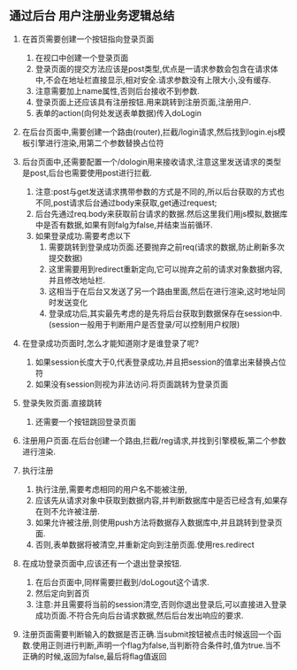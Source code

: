 ## 通过后台 用户注册业务逻辑总结
1. 在首页需要创建一个按钮指向登录页面
   1. 在视口中创建一个登录页面
   2. 登录页面的提交方法应该是post类型,优点是一请求参数会包含在请求体中,不会在地址栏直接显示,相对安全.请求参数没有上限大小,没有缓存.
   3. 注意需要加上name属性,否则后台接收不到参数.
   4. 登录页面上还应该具有注册按钮.用来跳转到注册页面,注册用户.
   5. 表单的action(向何处发送表单数据)传入doLogin

2. 在后台页面中,需要创建一个路由(router),拦截/login请求,然后找到login.ejs模板引擎进行渲染,用第二个参数替换占位符

3. 后台页面中,还需要配置一个/dologin用来接收请求,注意这里发送请求的类型是post,后台也需要使用post进行拦截.
    1. 注意:post与get发送请求携带参数的方式是不同的,所以后台获取的方式也不同,post请求后台通过body来获取,get通过request;
    2. 后台先通过req.body来获取前台请求的数据.然后这里我们用js模拟,数据库中是否有数据,如果有则falg为false,并结束当前循环.
    3. 如果登录成功.需要考虑以下
        1. 需要跳转到登录成功页面.还要抛弃之前req(请求的数据,防止刷新多次提交数据)
        2. 这里需要用到redirect重新定向,它可以抛弃之前的请求对象数据内容,并且修改地址栏.
        3. 这相当于在后台又发送了另一个路由里面,然后在进行渲染,这时地址同时发送变化
        4. 登录成功后,其实最先考虑的是先将后台获取到数据保存在session中.(session一般用于判断用户是否登录/可以控制用户权限)


4. 在登录成功页面时,怎么才能知道刚才是谁登录了呢?
    1. 如果session长度大于0,代表登录成功,并且把session的值拿出来替换占位符
    2. 如果没有session则视为非法访问.将页面跳转为登录页面

5. 登录失败页面.直接跳转
    1. 还需要一个按钮跳回登录页面

6. 注册用户页面.在后台创建一个路由,拦截/reg请求,并找到引擎模板,第二个参数进行渲染.

7. 执行注册
    1. 执行注册,需要考虑相同的用户名不能被注册,
    2. 应该先从请求对象中获取到数据内容,并判断数据库中是否已经含有,如果存在则不允许被注册.
    3. 如果允许被注册,则使用push方法将数据存入数据库中,并且跳转到登录页面.
    4. 否则,表单数据将被清空,并重新定向到注册页面.使用res.redirect

8. 在成功登录页面中,应该还有一个退出登录按钮.
    1. 在后台页面中,同样需要拦截到/doLogout这个请求.
    2. 然后定向到首页
    3. 注意:并且需要将当前的session清空,否则你退出登录后,可以直接进入登录成功页面.不符合先向后台请求数据,然后后台发出响应的要求.

9. 注册页面需要判断输入的数据是否正确.当submit按钮被点击时候返回一个函数.使用正则进行判断,声明一个flag为false,当判断符合条件时,值为true.当不正确的时候,返回为false,最后将flag值返回




